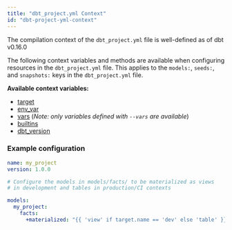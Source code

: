 ```yaml
---
title: "dbt_project.yml Context"
id: "dbt-project-yml-context"
---
```


<Changelog>

The compilation context of the `dbt_project.yml` file is well-defined as
of dbt v0.16.0

</Changelog>

The following context variables and methods are available when configuring
resources in the `dbt_project.yml` file. This applies to the `models:`, `seeds:`,
and `snapshots:` keys in the `dbt_project.yml` file.

**Available context variables:**
- [target](target)
- [env_var](env_var)
- [vars](var) (_Note: only variables defined with `--vars` are available_)
- [builtins](builtins)
- [dbt_version](dbt_version)


### Example configuration

<File name='dbt_project.yml'>

```yml
name: my_project
version: 1.0.0

# Configure the models in models/facts/ to be materialized as views
# in development and tables in production/CI contexts

models:
  my_project:
    facts:
      +materialized: "{{ 'view' if target.name == 'dev' else 'table' }}"
```

</File>
